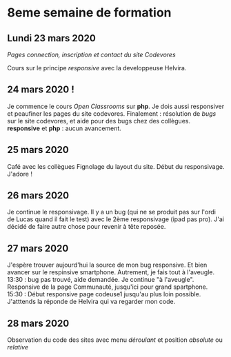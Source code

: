 # 8eme semaine de formation

## Lundi 23 mars 2020

_Pages connection, inscription et contact du site Codevores_

Cours sur le principe _responsive_ avec la developpeuse Helvira.


## 24 mars 2020 !

Je commence le cours _Open Classrooms_ sur **php**.
Je dois aussi responsiver et peaufiner les pages du site codevores.
Finalement : résolution de _bugs_ sur le site codevores, et aide pour des bugs chez des collègues.
**responsive** et **php** : aucun avancement.

## 25 mars 2020

Café avec les collègues
Fignolage du layout du site.
Début du responsivage. J'adore !

## 26 mars 2020

Je continue le responsivage.
Il y a un bug (qui ne se produit pas sur l'ordi de Lucas quand il fait le test) avec le 2ème responsivage (ipad pas pro). J'ai décidé de faire autre chose pour revenir à tête reposée.

## 27 mars 2020

J'espère trouver aujourd'hui la source de mon bug responsive. Et bien avancer sur le respinsive smartphone. Autrement, je fais tout à l'aveugle.
13:30 : bug pas trouvé, aide demandée. Je continue "à l'aveugle". Responsive de la page Communauté, jusqu'ici pour grand spartphone.
15:30 : Début responsive page codeuse1 jusqu'au plus loin possible.
J'atttends la réponde de Helvira qui va regarder mon code.

## 28 mars 2020

Observation du code des sites avec menu _déroulant_ et position _absolute_ ou _relative_
